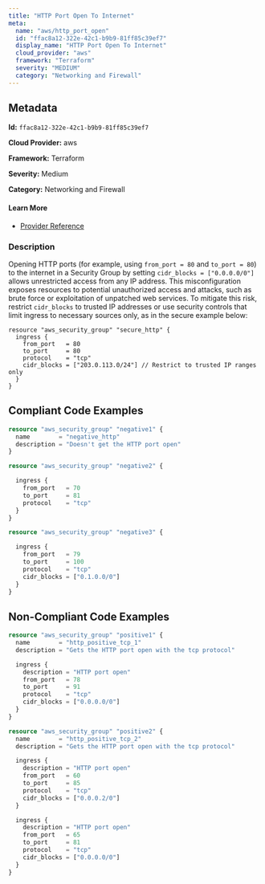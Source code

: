 ```yaml
---
title: "HTTP Port Open To Internet"
meta:
  name: "aws/http_port_open"
  id: "ffac8a12-322e-42c1-b9b9-81ff85c39ef7"
  display_name: "HTTP Port Open To Internet"
  cloud_provider: "aws"
  framework: "Terraform"
  severity: "MEDIUM"
  category: "Networking and Firewall"
---
```

## Metadata

**Id:** `ffac8a12-322e-42c1-b9b9-81ff85c39ef7`

**Cloud Provider:** aws

**Framework:** Terraform

**Severity:** Medium

**Category:** Networking and Firewall

#### Learn More

 - [Provider Reference](https://registry.terraform.io/providers/hashicorp/aws/latest/docs/resources/security_group)

### Description

 Opening HTTP ports (for example, using `from_port = 80` and `to_port = 80`) to the internet in a Security Group by setting `cidr_blocks = ["0.0.0.0/0"]` allows unrestricted access from any IP address. This misconfiguration exposes resources to potential unauthorized access and attacks, such as brute force or exploitation of unpatched web services. To mitigate this risk, restrict `cidr_blocks` to trusted IP addresses or use security controls that limit ingress to necessary sources only, as in the secure example below:

```
resource "aws_security_group" "secure_http" {
  ingress {
    from_port   = 80
    to_port     = 80
    protocol    = "tcp"
    cidr_blocks = ["203.0.113.0/24"] // Restrict to trusted IP ranges only
  }
}
```


## Compliant Code Examples
```terraform
resource "aws_security_group" "negative1" {
  name        = "negative_http"
  description = "Doesn't get the HTTP port open"
}

resource "aws_security_group" "negative2" {

  ingress {
    from_port   = 70
    to_port     = 81
    protocol    = "tcp"
  }
}

resource "aws_security_group" "negative3" {

  ingress {
    from_port   = 79
    to_port     = 100
    protocol    = "tcp"
    cidr_blocks = ["0.1.0.0/0"]
  }
}

```
## Non-Compliant Code Examples
```terraform
resource "aws_security_group" "positive1" {
  name        = "http_positive_tcp_1"
  description = "Gets the HTTP port open with the tcp protocol"

  ingress {
    description = "HTTP port open"
    from_port   = 78
    to_port     = 91
    protocol    = "tcp"
    cidr_blocks = ["0.0.0.0/0"]
  }
}

resource "aws_security_group" "positive2" {
  name        = "http_positive_tcp_2"
  description = "Gets the HTTP port open with the tcp protocol"

  ingress {
    description = "HTTP port open"
    from_port   = 60
    to_port     = 85
    protocol    = "tcp"
    cidr_blocks = ["0.0.0.2/0"]
  }

  ingress {
    description = "HTTP port open"
    from_port   = 65
    to_port     = 81
    protocol    = "tcp"
    cidr_blocks = ["0.0.0.0/0"]
  }
}

```